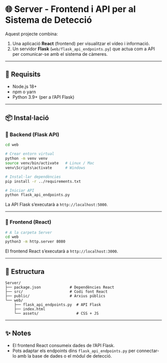 # 🌐 Server - Frontend i API per al Sistema de Detecció

Aquest projecte combina:  
1. Una aplicació **React** (frontend) per visualitzar el vídeo i informació.  
2. Un servidor **Flask** (`web/flask_api_endpoints.py`) que actua com a API per comunicar-se amb el sistema de càmeres.

---

## 🚀 Requisits

- Node.js 18+  
- npm o yarn  
- Python 3.9+ (per a l’API Flask)

---

## 📦 Instal·lació

### 🔹 Backend (Flask API)
```bash
cd web

# Crear entorn virtual
python -m venv venv
source venv/bin/activate   # Linux / Mac
venv\Scripts\activate      # Windows

# Instal·lar dependències
pip install -r ../requirements.txt

# Iniciar API
python flask_api_endpoints.py
```

La API Flask s’executarà a `http://localhost:5000`.

---

### 🔹 Frontend (React)
```bash
# A la carpeta Server
cd web
python3 -m http.server 8080
```

El frontend React s’executarà a `http://localhost:3000`.

---

## 📁 Estructura

```
Server/
├── package.json             # Dependències React
├── src/                     # Codi font React
├── public/                  # Arxius públics
└── web/
    ├── flask_api_endpoints.py  # API Flask
    ├── index.html
    └── assets/                 # CSS + JS
```

---

## ✨ Notes

- El frontend React consumeix dades de l’API Flask.  
- Pots adaptar els endpoints dins `flask_api_endpoints.py` per connectar-lo amb la base de dades o el mòdul de detecció.  
